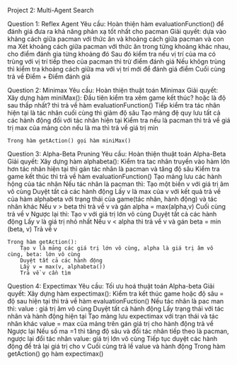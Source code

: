 ﻿Project 2: Multi-Agent Search

Question 1: Reflex Agent
Yêu cầu: Hoàn thiện hàm evaluationFunction() để đánh giá đưa ra khả năng phản xạ tốt nhất cho pacman
Giải quyết: dựa vào khảng cách giữa pacman với thức ăn và khoảng cách giữa pacman và con ma
	Xét khoảng cách giữa pacman với thức ăn trong từng khoảng khác nhau, cho điểm đánh gia từng khoảng đó
	Sau đó kiểm tra nếu vị trí của ma có trùng với vị trí tiếp theo của pacman thì trừ điểm đánh giá
	Nếu khôgn trùng thì kiểm tra khoảng cách giữa ma với vị trí mới để đánh giá điểm
	Cuối cùng trả về Điểm + Điểm đánh giá

Question 2: Minimax
Yêu cầu: Hoàn thiện thuật toán Minimax
Giải quyết:
	Xây dựng hàm miniMax():
		Đầu tiên kiểm tra xêm game kết thúc? hoặc là độ sau thấp nhất? thì trả về hàm evaluationFunction()
		Tiếp kiểm tra tác nhân hiện tại là tác nhân cuối cùng thì giảm độ sâu
		Tạo mảng đệ quy lưu tất cả các hành động đối với tác nhân hiện tại
		Kiểm tra nếu là pacman thì trả về giá trị max của mảng còn nếu là ma thì trả về giá trị min
	
	Trong hàm getAction() gọi hàm miniMax()

Question 3: Alpha-Beta Pruning
Yêu cầu: Hoàn thiện thuật toán Alpha-Beta
Giải quyết:
	Xây dựng hàm alphabeta():
		Kiểm tra tac nhân truyền vào hàm lớn hơn tác nhân hiện tại thì gán tác nhân là pacman và tăng độ sâu
		Kiểm tra game kết thúc thì trả về hàm evaluationFunction()
		Tạo mảng lưu các hành hộng của tác nhân
		Nếu tác nhân là pacman thì:
			Tạo một biến v với giá trị âm vô cùng
			Duyệt tất cả các hành động
			Lấy v là max của v với kết quả trả về của hàm alphabeta với trạng thái của game(tác nhân, hành động) và tác nhân khác
			Nếu v > beta thì trả về v và gán alpha = max(alpha,v)
			Cuối cùng trả về v
		Ngược lại thì:
			Tạo v với giá trị lớn vô cùng
			Duyệt tất cả các hành động
			Lấy v là giá trị nhỏ nhất
			Nếu v < alpha thì trả về v và gán beta = min (beta, v)
			Trả về v
	
	Trong hàm getAction():
		Tạo v là mảng các giá trị lớn vô cùng, alpha là giá trị âm vô cùng, beta: lớn vô cùng
		Duyệt tất cả các hành động
		Lấy v = max(v, alphabeta())
		Trả về v cần tìm

Question 4:  Expectimax
Yêu cầu: Tối ưu hoá thuật toán Alpha-beta
Giải quyết:
	Xây dựng hàm expectimax():
		Kiểm tra kết thúc game hoặc độ sâu = độ sau hiện tại thì trả về hàm evaluationFuction()
		Nếu tác nhân là pac man thì:
			value : giá trị âm vô cùng
			Duyệt tất cả hành động
			Lấy trạng thái với tác nhân và hành động hiện tại
			Tạo mảng lưu expectimax với trạn thái và tác nhân khác
			value = max của mảng trên
			gán giá trị cho hành động trả về
		Ngược lại
			Nếu số ma =1 thì tăng độ sâu và đổi tác nhân tiếp theo là pacman, ngược lại đổi tác nhân
			value: giá trị lớn vô cùng
			Tiếp tục duyệt các hành động để trả lại giá trị cho v
		Cuối cùng trả lề value và hành động
	Trong hàm getAction() gọ hàm expectimax()
